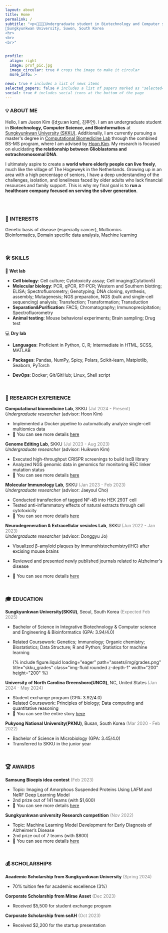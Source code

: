 ```yaml
---
layout: about
title: Home
permalink: /
subtitle: "<p>🧬👩🏻‍💻Undergraduate student in Biotechnology and Computer science</p>
📍Sungkyunkwan University, Suwon, South Korea   
<hr>
<br>
<br>"


profile:
  align: right
  image: prof_pic.jpg
  image_circular: true # crops the image to make it circular
  more_info: >

news: true # includes a list of news items
selected_papers: false # includes a list of papers marked as "selected={true}"
social: true # includes social icons at the bottom of the page
---
```


### 💡 ABOUT ME

Hello, I am Jueon Kim ([dʒuːən kɪm], 김주언). I am an undergraduate student in **Biotechnology, Computer Science, and Bioinformatics** at [Sungkyunkwan University (SKKU)](https://www.skku.edu/eng). Additionally, I am currently pursuing a master's degree in [Computational Biomedicine Lab](https://hoonbiolab.github.io) through the combined BS-MS program, where I am advised by [Hoon Kim](https://hoonbiolab.github.io/people/prof.kim/). My research is focused on elucidating **the relationship between Glioblastoma and extrachromosomal DNA**.

I ultimately aspire to create a **world where elderly people can live freely**, much like the village of The Hogeweyk in the Netherlands. Growing up in an area with a high percentage of seniors, I have a deep understanding of the challenges, isolation, and loneliness faced by older adults who lack financial resources and family support. This is why my final goal is to **run a healthcare company focused on serving the silver generation**.

<br>
<br>

<!-- Interest -->

### 🎯 INTERESTS

Genetic basis of disease (especially cancer), Multiomics  
Bioinformatics, Domain specific data analysis, Machine learning

 <br>

<!-- Skills -->

### 🛠️ SKILLS

🧪 **Wet lab**

- **Cell biology**: Cell culture; Cytotoxicity assay; Cell imaging(Cytation5)
- **Molecular biology**: PCR, qPCR, RT-PCR; Western and Southern blotting; ELISA; Spectrofluorometry; Genotyping; DNA cloning, synthesis, assembly; Mutagenesis; NGS preparation, NGS (bulk and single-cell sequencing) analysis; Transfection; Transformation; Transduction
- **Separation&Purification**: FACS; Chromatography; Immunoprecipitation; Spectrofluorometry
- **Animal testing**: Mouse behavioral experiments; Brain sampling; Drug test

💻 **Dry lab**

- **Languages**: Proficient in Python, C, R; Intermediate in HTML, SCSS, MATLAB
- **Packages**: Pandas, NumPy, Spicy, Polars, Scikit-learn, Matplotlib, Seaborn, PyTorch
- **DevOps**: Docker; Git/GitHub; Linux, Shell script

  <br>

<!-- Research experience -->

### 📑 RESEARCH EXPERIENCE

**Computational biomedicine Lab**, SKKU <span style="color: gray;">(Jul 2024 - Present)</span>  
_Undergraduate researcher_ (advisor: Hoon Kim)

- Implemented a Docker pipeline to automatically analyze single-cell multiomics data
- 📌 You can see more details [here](https://jue0nkim.github.io/projects/lab_computational_biomedicine/)

**Genome Editing Lab**, SKKU <span style="color: gray;">(Jul 2023 - Aug 2023)</span>  
_Undergraduate researcher_ (advisor: Huikwon Kim)

- Executed high-throughput CRISPR screenings to build IscB library
- Analyzed NGS genomic data in genomics for monitoring REC linker mutation status
- 📌 You can see more details [here](https://jue0nkim.github.io/projects/lab_genomeediting/)

**Molecular Immunology Lab**, SKKU <span style="color: gray;">(Jan 2023 - Feb 2023)</span>  
_Undergraduate researcher_ (advisor: Jaeyoul Cho)

- Conducted transfection of tagged NF-kB into HEK 293T cell
- Tested anti-inflammatory effects of natural extracts through cell cytotoxicity
- 📌 You can see more details [here](https://jue0nkim.github.io/projects/lab_immunology/)

**Neurodegeneration & Extracellular vesicles Lab**, SKKU <span style="color: gray;">(Jun 2022 - Jan 2023)</span>  
_Undergraduate researcher_ (advisor: Donggyu Jo)

- Visualized β-amyloid plaques by immunohistochemistry(IHC) after excising mouse brains
- Reviewed and presented newly published journals related to Alzheimer's disease
- 📌 You can see more details [here](https://jue0nkim.github.io/projects/lab_neurodegeneration/)

  <br>

<!-- Education -->

### 🎓 EDUCATION

**Sungkyunkwan University(SKKU)**, Seoul, South Korea <span style="color: gray;">(Expected Feb 2025)</span>

- Bachelor of Science in Integrative Biotechnology & Computer science and Engineering & Bioinformatics (GPA: 3.94/4.0)
- Related Coursework: Genetics; Immunology; Organic chemistry; Biostatistics; Data Structure; R and Python; Statistics for machine learning

  <div class="row">
    <div class="col-sm mt-3 mt-md-0">
        {% include figure.liquid loading="eager" path="assets/img/grades.png" title="skku_grades" class="img-fluid rounded z-depth-1" width="200" height="200" %}
    </div>
  </div>

**University of North Carolina Greensboro(UNCG)**, NC, United States <span style="color: gray;">(Jan 2024 - May 2024)</span>

- Student exchange program (GPA: 3.92/4.0)
- Related Coursework: Principles of biology; Data computing and quantitative reasoning
- 📌 You can see the entire story [here](https://jue0nkim.github.io/projects/skku_exchange/)

**Pukyong National University(PKNU)**, Busan, South Korea <span style="color: gray;">(Mar 2020 - Feb 2022)</span>

- Bachelor of Science in Microbiology (GPA: 3.45/4.0)
- Transferred to SKKU in the junior year

 <br>

<!-- Awards -->

### 🏆 AWARDS

**Samsung Bioepis idea contest** <span style="color: gray;">(Feb 2023)</span>

- Topic: Imaging of Amorphous Suspended Proteins Using LAFM and NeRF Deep Learning Model
- 2nd prize out of 141 teams (with $1,600)
- 📌 You can see more details [here](https://jue0nkim.github.io/projects/epis_contest/)

**Sungkyunkwan university Research competition** <span style="color: gray;">(Nov 2022)</span>

- Topic: Machine Learning Model Development for Early Diagnosis of Alzheimer’s Disease
- 2nd prize out of 7 teams (with $800)
- 📌 You can see more details [here](https://jue0nkim.github.io/projects/skku_jamboree/)

<br>

<!-- Scholarships -->

### 💰 SCHOLARSHIPS

**Academic Scholarship from Sungkyunkwan University** <span style="color: gray;">(Spring 2024)</span>

- 70% tuition fee for academic excellence (3%)

**Corporate Scholarship from Mirae Asset** <span style="color: gray;">(Dec 2023)</span>

- Received $5,500 for student exchange program

**Corporate Scholarship from seAH** <span style="color: gray;">(Oct 2023)</span>

- Received $2,200 for the startup presentation

 <br>
